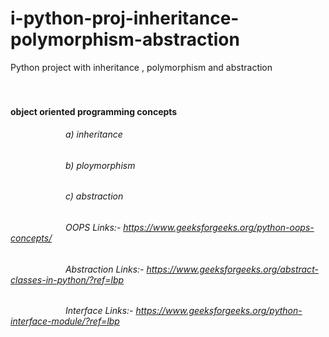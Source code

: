 # i-python-proj-inheritance-polymorphism-abstraction
Python project with inheritance , polymorphism and abstraction
<br/>
<br/>
<br/>



####  object oriented programming concepts
###### &emsp;&emsp;&emsp;&emsp;&emsp;&emsp;	a) inheritance
###### &emsp;&emsp;&emsp;&emsp;&emsp;&emsp;	b) ploymorphism
###### &emsp;&emsp;&emsp;&emsp;&emsp;&emsp; c) abstraction
###### &emsp;&emsp;&emsp;&emsp;&emsp;&emsp; OOPS Links:- https://www.geeksforgeeks.org/python-oops-concepts/
###### &emsp;&emsp;&emsp;&emsp;&emsp;&emsp; Abstraction Links:- https://www.geeksforgeeks.org/abstract-classes-in-python/?ref=lbp
###### &emsp;&emsp;&emsp;&emsp;&emsp;&emsp; Interface Links:- https://www.geeksforgeeks.org/python-interface-module/?ref=lbp

